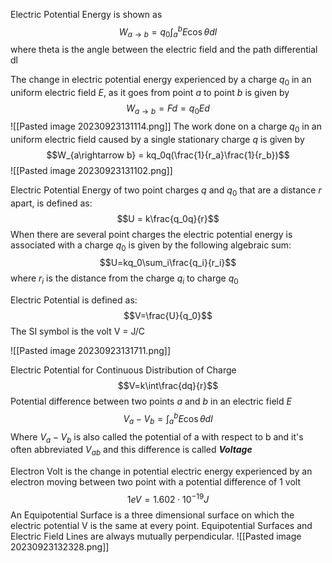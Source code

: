 Electric Potential Energy is shown as
$$W_{a\rightarrow b} = q_0 \int^b_a E\cos\theta dl$$
	where theta is the angle between the electric field and the path differential dl

The change in electric potential energy experienced by a charge $q_0$ in an uniform electric field $E$, as it goes from point $a$ to point $b$ is given by
$$W_{a\rightarrow b} = Fd = q_0Ed$$
![[Pasted image 20230923131114.png]]
The work done on a charge $q_0$ in an uniform electric field caused by a single stationary charge $q$ is given by
$$W_{a\rightarrow b} = kq_0q(\frac{1}{r_a}\frac{1}{r_b})$$
![[Pasted image 20230923131102.png]]

Electric Potential Energy of two point charges $q$ and $q_0$ that are a distance $r$ apart, is defined as:
$$U = k\frac{q_0q}{r}$$
When there are several point charges the electric potential energy is associated with a charge $q_0$ is given by the following algebraic sum:
$$U=kq_0\sum_i\frac{q_i}{r_i}$$
	where $r_i$ is the distance from the charge $q_i$ to charge $q_0$

Electric Potential is defined as:
$$V=\frac{U}{q_0}$$
	The SI symbol is the volt V = J/C

![[Pasted image 20230923131711.png]]

Electric Potential for Continuous Distribution of Charge
$$V=k\int\frac{dq}{r}$$
Potential difference between two points $a$ and $b$ in an electric field $E$
$$V_a - V_b = \int^b_aE\cos\theta dl$$
	Where $V_a -V_b$ is also called the potential of a with respect to b and it's often abbreviated $V_{ab}$ and this difference is called ***Voltage***

Electron Volt is the change in potential electric energy experienced by an electron moving between two point with a potential difference of 1 volt
$$1 eV = 1.602 \cdot10^{-19} J$$
An Equipotential Surface is a three dimensional surface on which the electric potential V is the same at every point. Equipotential Surfaces and Electric Field Lines are always mutually perpendicular.
 ![[Pasted image 20230923132328.png]]